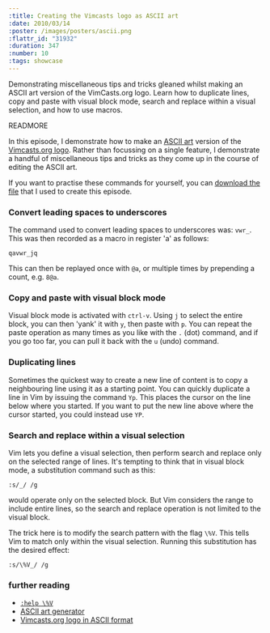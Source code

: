 ```yaml
--- 
:title: Creating the Vimcasts logo as ASCII art
:date: 2010/03/14
:poster: /images/posters/ascii.png
:flattr_id: "31932"
:duration: 347
:number: 10
:tags: showcase
---
```


Demonstrating miscellaneous tips and tricks gleaned whilst making an ASCII art version of the VimCasts.org logo. Learn how to duplicate lines, copy and paste with visual block mode, search and replace within a visual selection, and how to use macros.



READMORE


In this episode, I demonstrate how to make an [ASCII art][ascii] version of the [Vimcasts.org logo][logo]. Rather than focussing on a single feature, I demonstrate a handful of miscellaneous tips and tricks as they come up in the course of editing the ASCII art. 

If you want to practise these commands for yourself, you can [download the file][ascii] that I used to create this episode.

### Convert leading spaces to underscores ###

The command used to convert leading spaces to underscores was: `vwr_`. This was then recorded as a macro in register 'a' as follows:

    qavwr_jq

This can then be replayed once with `@a`, or multiple times by prepending a count, e.g. `8@a`.

### Copy and paste with visual block mode

Visual block mode is activated with `ctrl-v`. Using `j` to select the entire block, you can then 'yank' it with `y`, then paste with `p`. You can repeat the paste operation as many times as you like with the `.` (dot) command, and if you go too far, you can pull it back with the `u` (undo) command.

### Duplicating lines

Sometimes the quickest way to create a new line of content is to copy a neighbouring line  using it as a starting point. You can quickly duplicate a line in Vim by issuing the command `Yp`. This places the cursor on the line below where you started. If you want to put the new line above where the cursor started, you could instead use `YP`.

### Search and replace within a visual selection

Vim lets you define a visual selection, then perform search and replace only on the selected range of lines. It's tempting to think that in visual block mode, a substitution command such as this:

    :s/_/ /g

would operate only on the selected block. But Vim considers the range to include entire lines, so the search and replace operation is not limited to the visual block.

The trick here is to modify the search pattern with the flag `\%V`. This tells Vim to match only within the visual selection. Running this substitution has the desired effect:

    :s/\%V_/ /g


### further reading ###

* [`:help \%V`][match_visual]
* [ASCII art generator][ascii_gen]
* [Vimcasts.org logo in ASCII format][ascii]

[logo]: http://vimcasts.s3.amazonaws.com/posters/vimcasts.png
[ascii]: http://vimcasts.org/episodes/creating-the-vimcasts-logo-as-ascii-art/vimcasts.txt
[match_visual]: http://vimdoc.sourceforge.net/htmldoc/pattern.html#/\%V
[ascii_gen]: http://patorjk.com/software/taag/
